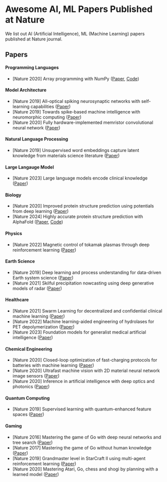 # Awesome AI, ML Papers Published at Nature
We list out AI (Artificial Intelligence), ML (Machine Learning) papers published at Nature journal.

## Papers
#### Programming Languages
- [Nature 2020] Array programming with NumPy ([Paper](https://www.nature.com/articles/s41586-020-2649-2), [Code](https://github.com/numpy/numpy))

#### Model Architecture
- [Nature 2019] All-optical spiking neurosynaptic networks with self-learning capabilities ([Paper](https://www.nature.com/articles/s41586-019-1157-8))
- [Nature 2019] Towards spike-based machine intelligence with neuromorphic computing ([Paper](https://www.nature.com/articles/s41586-019-1677-2))
- [Nature 2020] Fully hardware-implemented memristor convolutional neural network ([Paper](https://www.nature.com/articles/s41586-020-1942-4))

#### Natural Language Processing
- [Nature 2019] Unsupervised word embeddings capture latent knowledge from materials science literature ([Paper](https://www.nature.com/articles/s41586-019-1335-8))

#### Large Langauge Model
- [Nature 2023] Large language models encode clinical knowledge ([Paper](https://www.nature.com/articles/s41586-023-06291-2))


#### Biology
- [Nature 2020] Improved protein structure prediction using potentials from deep learning ([Paper](https://www.nature.com/articles/s41586-019-1923-7))
- [Nature 2024] Highly accurate protein structure prediction with AlphaFold ([Paper](https://www.nature.com/articles/s41586-021-03819-2), [Code](https://github.com/google-deepmind/alphafold))


#### Physics
- [Nature 2022] Magnetic control of tokamak plasmas through deep reinforcement learning ([Paper](https://www.nature.com/articles/s41586-021-04301-9))


#### Earth Science
- [Nature 2019] Deep learning and process understanding for data-driven Earth system science ([Paper](https://www.nature.com/articles/s41586-019-0912-1))
- [Nature 2021] Skilful precipitation nowcasting using deep generative models of radar ([Paper](https://www.nature.com/articles/s41586-021-03854-z))


#### Healthcare
- [Nature 2021] Swarm Learning for decentralized and confidential clinical machine learning ([Paper](https://www.nature.com/articles/s41586-021-03583-3))
- [Nature 2022] Machine learning-aided engineering of hydrolases for PET depolymerization ([Paper](https://www.nature.com/articles/s41586-022-04599-z))
- [Nature 2023] Foundation models for generalist medical artificial intelligence ([Paper](https://www.nature.com/articles/s41586-023-05881-4))


#### Chemical Engineering
- [Nature 2020] Closed-loop optimization of fast-charging protocols for batteries with machine learning ([Paper](https://www.nature.com/articles/s41586-019-1687-0))
- [Nature 2020] Ultrafast machine vision with 2D material neural network image sensors ([Paper](https://www.nature.com/articles/s41586-020-2038-x))
- [Nature 2020] Inference in artificial intelligence with deep optics and photonics ([Paper](https://www.nature.com/articles/s41586-020-2973-6))


#### Quantum Computing
- [Nature 2019] Supervised learning with quantum-enhanced feature spaces ([Paper](https://www.nature.com/articles/s41586-019-0980-2))


#### Gaming
- [Nature 2016] Mastering the game of Go with deep neural networks and tree search ([Paper](https://www.nature.com/articles/nature16961))
- [Nature 2017] Mastering the game of Go without human knowledge ([Paper](https://www.nature.com/articles/nature24270))
- [Nature 2019] Grandmaster level in StarCraft II using multi-agent reinforcement learning ([Paper](https://www.nature.com/articles/s41586-019-1724-z))
- [Nature 2020] Mastering Atari, Go, chess and shogi by planning with a learned model ([Paper](https://www.nature.com/articles/s41586-020-03051-4))
